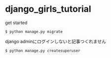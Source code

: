 # django_girls_tutorial

get started

```
$ python manage.py migrate
```

django adminにログインしないと記事つくれません

```
$ python manage.py createsuperuser
```

